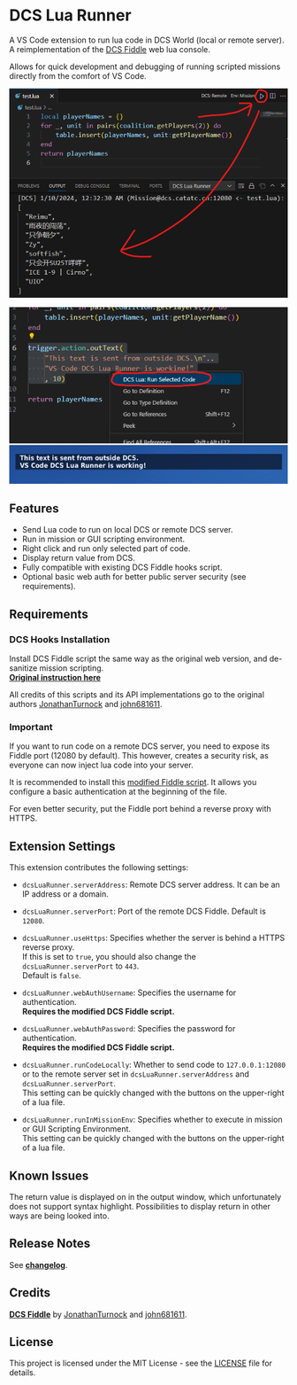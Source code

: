 # DCS Lua Runner

A VS Code extension to run lua code in DCS World (local or remote server). A reimplementation of the  [DCS Fiddle](https://github.com/JonathanTurnock/dcsfiddle) web lua console.

Allows for quick development and debugging of running scripted missions directly from the comfort of VS Code.  

![Demo1](docs/img/demo1.png)

![Demo2-1](docs/img/demo2-1.png)  
![Demo2-2](docs/img/demo2-2.png)

## Features

- Send Lua code to run on local DCS or remote DCS server.
- Run in mission or GUI scripting environment.
- Right click and run only selected part of code. 
- Display return value from DCS.
- Fully compatible with existing DCS Fiddle hooks script.
- Optional basic web auth for better public server security (see requirements).

## Requirements

### DCS Hooks Installation
Install DCS Fiddle script the same way as the original web version, and de-sanitize mission scripting.   
[**Original instruction here**](https://dcsfiddle.pages.dev/docs.)

All credits of this scripts and its API implementations go to the original authors [JonathanTurnock](https://github.com/JonathanTurnock) and [john681611](https://github.com/john681611).

### Important
If you want to run code on a remote DCS server, you need to expose its Fiddle port (12080 by default). This however, creates a security risk, as everyone can now inject lua code into your server. 

It is recommended to install this [modified Fiddle script](src/hooks/dcs-fiddle-server.lua). It allows you configure a basic authentication at the beginning of the file. 

For even better security, put the Fiddle port behind a reverse proxy with HTTPS. 

## Extension Settings

This extension contributes the following settings:

- `dcsLuaRunner.serverAddress`: Remote DCS server address. It can be an IP address or a domain.

- `dcsLuaRunner.serverPort`: Port of the remote DCS Fiddle. Default is `12080`.

- `dcsLuaRunner.useHttps`: Specifies whether the server is behind a HTTPS reverse proxy.   
If this is set to `true`, you should also change the `dcsLuaRunner.serverPort` to `443`.   
Default is `false`.

- `dcsLuaRunner.webAuthUsername`: Specifies the username for authentication.   
**Requires the modified DCS Fiddle script.**

- `dcsLuaRunner.webAuthPassword`: Specifies the password for authentication.   
**Requires the modified DCS Fiddle script.**

- `dcsLuaRunner.runCodeLocally`: Whether to send code to `127.0.0.1:12080` or to the remote server set in `dcsLuaRunner.serverAddress` and `dcsLuaRunner.serverPort`.   
This setting can be quickly changed with the buttons on the upper-right of a lua file.

- `dcsLuaRunner.runInMissionEnv`: Specifies whether to execute in mission or GUI Scripting Environment.  
This setting can be quickly changed with the buttons on the upper-right of a lua file.

## Known Issues

The return value is displayed on in the output window, which unfortunately does not support syntax highlight. Possibilities to display return in other ways are being looked into.

## Release Notes

See [**changelog**](CHANGELOG.md).


## Credits
[**DCS Fiddle**](https://github.com/JonathanTurnock/dcsfiddle) by [JonathanTurnock](https://github.com/JonathanTurnock) and [john681611](https://github.com/john681611).

## License

This project is licensed under the MIT License - see the [LICENSE](LICENSE.md) file for details.